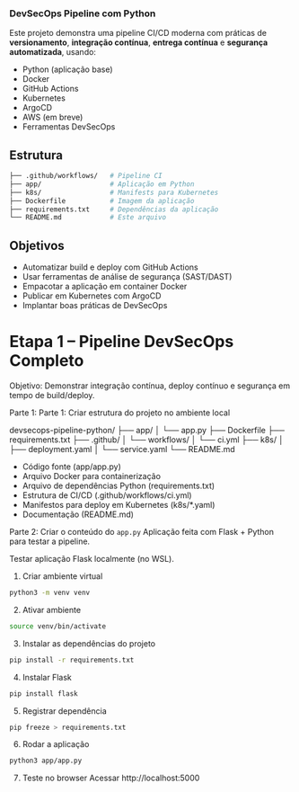 ### DevSecOps Pipeline com Python 

Este projeto demonstra uma pipeline CI/CD moderna com práticas de **versionamento**, **integração contínua**, **entrega contínua** e **segurança automatizada**, usando:

- Python (aplicação base)
- Docker
- GitHub Actions
- Kubernetes
- ArgoCD
- AWS (em breve)
- Ferramentas DevSecOps

## Estrutura

```bash
├── .github/workflows/   # Pipeline CI
├── app/                 # Aplicação em Python
├── k8s/                 # Manifests para Kubernetes
├── Dockerfile           # Imagem da aplicação
├── requirements.txt     # Dependências da aplicação
└── README.md            # Este arquivo
```
## Objetivos

* Automatizar build e deploy com GitHub Actions
* Usar ferramentas de análise de segurança (SAST/DAST)
* Empacotar a aplicação em container Docker
* Publicar em Kubernetes com ArgoCD
* Implantar boas práticas de DevSecOps

# Etapa 1 – Pipeline DevSecOps Completo
Objetivo: Demonstrar integração contínua, deploy contínuo e segurança em tempo de build/deploy. 

Parte 1: Parte 1: Criar estrutura do projeto no ambiente local

devsecops-pipeline-python/ 
├── app/ 
│   └── app.py 
├── Dockerfile 
├── requirements.txt 
├── .github/ 
│   └── workflows/ 
│       └── ci.yml 
├── k8s/ 
│   ├── deployment.yaml 
│   └── service.yaml 
└── README.md 

* Código fonte (app/app.py) 
* Arquivo Docker para containerização 
* Arquivo de dependências Python (requirements.txt) 
* Estrutura de CI/CD (.github/workflows/ci.yml) 
* Manifestos para deploy em Kubernetes (k8s/*.yaml) 
* Documentação (README.md) 

Parte 2: Criar o conteúdo do `app.py`
Aplicação feita com Flask + Python para testar a pipeline.

Testar aplicação Flask localmente (no WSL).
1. Criar ambiente virtual	
```bash
python3 -m venv venv
```
2. Ativar ambiente	
```bash
source venv/bin/activate
```
3. Instalar as dependências do projeto
```bash
pip install -r requirements.txt
```
4. Instalar Flask	
```bash
pip install flask
```
5. Registrar dependência	
```bash
pip freeze > requirements.txt
```
6. Rodar a aplicação
```bash
python3 app/app.py
```

7. Teste no browser	Acessar http://localhost:5000


